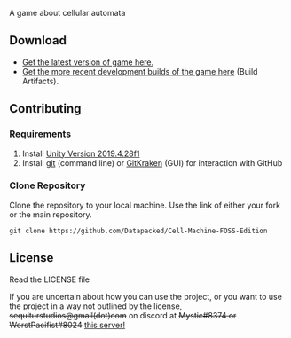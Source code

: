 <!-- # Cell Machine Mystic Mod -->

A game about cellular automata

## Download

- [Get the latest version of game here.]()
- [Get the more recent development builds of the game here]() (Build Artifacts).


## Contributing

### Requirements

1. Install [Unity Version 2019.4.28f1](https://unity3d.com/de/unity/qa/lts-releases)
2. Install [git](https://git-scm.com/) (command line) or [GitKraken](https://www.gitkraken.com/) (GUI) for interaction with GitHub

### Clone Repository

Clone the repository to your local machine. Use the link of either your fork or the main repository.
```
git clone https://github.com/Datapacked/Cell-Machine-FOSS-Edition
```

## License

Read the LICENSE file

If you are uncertain about how you can use the project, or you want to use the project in a way not outlined by the license, ~~sequiturstudios@gmail(dot)com~~ on discord at ~~Mystic#8374 or WorstPacifist#8024~~ [this server!](https://discord.gg/v6uNYDFntD)

